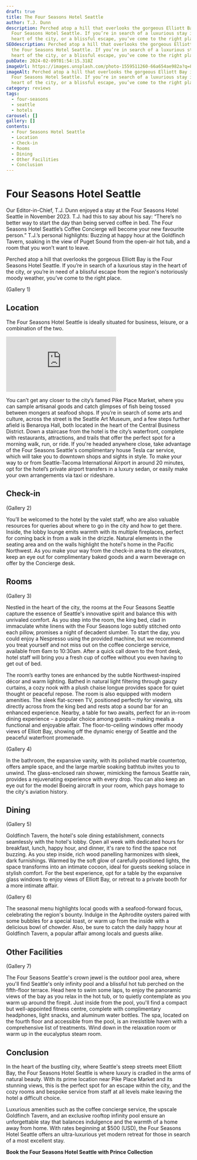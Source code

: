 ```yaml
---
draft: true
title: The Four Seasons Hotel Seattle
author: T.J. Dunn
description: Perched atop a hill that overlooks the gorgeous Elliott Bay is the
  Four Seasons Hotel Seattle. If you’re in search of a luxurious stay in the
  heart of the city, or a blissful escape, you’ve come to the right place.
SEOdescription: Perched atop a hill that overlooks the gorgeous Elliott Bay is
  the Four Seasons Hotel Seattle. If you’re in search of a luxurious stay in the
  heart of the city, or a blissful escape, you’ve come to the right place.
pubDate: 2024-02-09T01:54:15.318Z
imageUrl: https://images.unsplash.com/photo-1559511260-66a654ae982a?q=80&w=3018&auto=format&fit=crop&ixlib=rb-4.0.3&ixid=M3wxMjA3fDB8MHxwaG90by1wYWdlfHx8fGVufDB8fHx8fA%3D%3D
imageAlt: Perched atop a hill that overlooks the gorgeous Elliott Bay is the
  Four Seasons Hotel Seattle. If you’re in search of a luxurious stay in the
  heart of the city, or a blissful escape, you’ve come to the right place.
category: reviews
tags:
  - four-seasons
  - seattle
  - hotels
carousel: []
gallery: []
contents:
  - Four Seasons Hotel Seattle
  - Location
  - Check-in
  - Rooms
  - Dining
  - Other Facilities
  - Conclusion
---
```

# Four Seasons Hotel Seattle

Our Editor-in-Chief, T.J. Dunn enjoyed a stay at the Four Seasons Hotel Seattle in November 2023. T.J. had this to say about his say: “There’s no better way to start the day than being served coffee in bed. The Four Seasons Hotel Seattle’s Coffee Concierge will become your new favourite person.” T.J.’s personal highlights: Buzzing at happy hour at the Goldfinch Tavern, soaking in the view of Puget Sound from the open-air hot tub, and a room that you won’t want to leave.

Perched atop a hill that overlooks the gorgeous Elliott Bay is the Four Seasons Hotel Seattle. If you’re in search of a luxurious stay in the heart of the city, or you’re in need of a blissful escape from the region's notoriously moody weather, you’ve come to the right place.

(Gallery 1)

## Location

The Four Seasons Hotel Seattle is ideally situated for business, leisure, or a combination of the two.

<iframe src="https://www.google.com/maps/embed?pb=!1m14!1m8!1m3!1d10759.80929808083!2d-122.3392357!3d47.6076167!3m2!1i1024!2i768!4f13.1!3m3!1m2!1s0x54906ab240b670b1%3A0x4d5c37f6622a3056!2sFour%20Seasons%20Hotel%20Seattle!5e0!3m2!1sen!2sca!4v1709679369254!5m2!1sen!2sca" style="border:0;" allowfullscreen="" loading="lazy" referrerpolicy="no-referrer-when-downgrade"></iframe>

You can’t get any closer to the city’s famed Pike Place Market, where you can sample artisanal goods and catch glimpses of fish being tossed between mongers at seafood shops. If you’re in search of some arts and culture, across the street is the Seattle Art Museum, and a few steps further afield is Benaroya Hall, both located in the heart of the Central Business District. Down a staircase from the hotel is the city’s waterfront, complete with restaurants, attractions, and trails that offer the perfect spot for a morning walk, run, or ride. If you're headed anywhere close, take advantage of the Four Seasons Seattle's complimentary house Tesla car service, which will take you to downtown shops and sights in style. To make your way to or from Seattle-Tacoma International Airport in around 20 minutes, opt for the hotel’s private airport transfers in a luxury sedan, or easily make your own arrangements via taxi or rideshare.

## Check-in

(Gallery 2)

You’ll be welcomed to the hotel by the valet staff, who are also valuable resources for queries about where to go in the city and how to get there. Inside, the lobby lounge emits warmth with its multiple fireplaces, perfect for coming back in from a walk in the drizzle. Natural elements in the seating area and on the walls highlight the hotel's home in the Pacific Northwest. As you make your way from the check-in area to the elevators, keep an eye out for complimentary baked goods and a warm beverage on offer by the Concierge desk.

## Rooms

(Gallery 3)

Nestled in the heart of the city, the rooms at the Four Seasons Seattle capture the essence of Seattle's innovative spirit and balance this with unrivaled comfort. As you step into the room, the king bed, clad in immaculate white linens with the Four Seasons logo subtly stitched onto each pillow, promises a night of decadent slumber. To start the day, you could enjoy a Nespresso using the provided machine, but we recommend you treat yourself and not miss out on the coffee concierge service, available from 6am to 10:30am. After a quick call down to the front desk, hotel staff will bring you a fresh cup of coffee without you even having to get out of bed.

The room’s earthy tones are enhanced by the subtle Northwest-inspired décor and warm lighting. Bathed in natural light filtering through gauzy curtains, a cozy nook with a plush chaise longue provides space for quiet thought or peaceful repose. The room is also equipped with modern amenities. The sleek flat-screen TV, positioned perfectly for viewing, sits directly across from the king bed and rests atop a sound bar for an enhanced experience. Nearby, a table for two awaits, perfect for an in-room dining experience – a popular choice among guests – making meals a functional and enjoyable affair. The floor-to-ceiling windows offer moody views of Elliott Bay, showing off the dynamic energy of Seattle and the peaceful waterfront promenade.

(Gallery 4)

In the bathroom, the expansive vanity, with its polished marble countertop, offers ample space, and the large marble soaking bathtub invites you to unwind. The glass-enclosed rain shower, mimicking the famous Seattle rain, provides a rejuvenating experience with every drop. You can also keep an eye out for the model Boeing aircraft in your room, which pays homage to the city's aviation history.

## Dining

(Gallery 5)

Goldfinch Tavern, the hotel's sole dining establishment, connects seamlessly with the hotel's lobby. Open all week with dedicated hours for breakfast, lunch, happy hour, and dinner, it's rare to find the space not buzzing. As you step inside, rich wood panelling harmonizes with sleek, dark furnishings. Warmed by the soft glow of carefully positioned lights, the space transforms into an intimate cocoon, ideal for guests seeking solace in stylish comfort. For the best experience, opt for a table by the expansive glass windows to enjoy views of Elliott Bay, or retreat to a private booth for a more intimate affair.

(Gallery 6)

The seasonal menu highlights local goods with a seafood-forward focus, celebrating the region's bounty. Indulge in the Aphrodite oysters paired with some bubbles for a special toast, or warm up from the inside with a delicious bowl of chowder. Also, be sure to catch the daily happy hour at Goldfinch Tavern, a popular affair among locals and guests alike. 

## Other Facilities

(Gallery 7)

The Four Seasons Seattle's crown jewel is the outdoor pool area, where you'll find Seattle's only infinity pool and a blissful hot tub perched on the fifth-floor terrace. Head here to swim some laps, to enjoy the panoramic views of the bay as you relax in the hot tub, or to quietly contemplate as you warm up around the firepit. Just inside from the pool, you'll find a compact but well-appointed fitness centre, complete with complimentary headphones, light snacks, and aluminum water bottles. The spa, located on the fourth floor and accessible from the pool, is an irresistible haven with a comprehensive list of treatments. Wind down in the relaxation room or warm up in the eucalyptus steam room. 

## Conclusion

In the heart of the bustling city, where Seattle's steep streets meet Elliott Bay, the Four Seasons Hotel Seattle is where luxury is cradled in the arms of natural beauty. With its prime location near Pike Place Market and its stunning views, this is the perfect spot for an escape within the city, and the cozy rooms and bespoke service from staff at all levels make leaving the hotel a difficult choice.

Luxurious amenities such as the coffee concierge service, the upscale Goldfinch Tavern, and an exclusive rooftop infinity pool ensure an unforgettable stay that balances indulgence and the warmth of a home away from home. With rates beginning at $500 (USD), the Four Seasons Hotel Seattle offers an ultra-luxurious yet modern retreat for those in search of a most excellent stay.

**Book the Four Seasons Hotel Seattle with Prince Collection**
